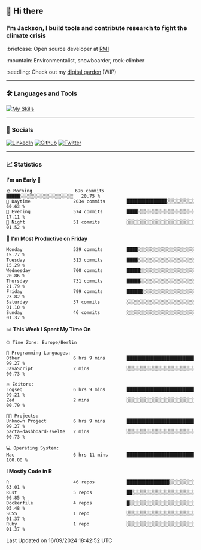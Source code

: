 ## :wave: Hi there
### I'm Jackson, I build tools and contribute research to fight the climate crisis
<p> :briefcase: Open source developer at <a href="https://rmi.org/" alt="RMI">RMI</a></p>
<p> :mountain: Environmentalist, snowboarder, rock-climber</p>
<p> :seedling: Check out my <a href="https://jdhoffa.github.io/" alt="digital garden">digital garden</a> (WIP) </p>

---

### :hammer_and_wrench: Languages and Tools

[![My Skills](https://skillicons.dev/icons?i=r,python,rust,docker,svelte,js,neovim,azure,postgresql,kubernetes,html,css&perline=6&theme=dark)](https://skillicons.dev)

---

### :iphone: Socials

[![LinkedIn](https://skillicons.dev/icons?i=linkedin&theme=dark)](https://www.linkedin.com/in/jackson-hoffart/) 
[![Github](https://skillicons.dev/icons?i=github&theme=dark)](https://github.com/jdhoffa) 
[![Twitter](https://skillicons.dev/icons?i=twitter&theme=dark)](https://twitter.com/jdhoffart) 

---

### :chart_with_upwards_trend: Statistics

 
<!--START_SECTION:waka-->
**I'm an Early 🐤** 

```text
🌞 Morning                696 commits         █████░░░░░░░░░░░░░░░░░░░░   20.75 % 
🌆 Daytime                2034 commits        ███████████████░░░░░░░░░░   60.63 % 
🌃 Evening                574 commits         ████░░░░░░░░░░░░░░░░░░░░░   17.11 % 
🌙 Night                  51 commits          ░░░░░░░░░░░░░░░░░░░░░░░░░   01.52 % 
```
📅 **I'm Most Productive on Friday** 

```text
Monday                   529 commits         ████░░░░░░░░░░░░░░░░░░░░░   15.77 % 
Tuesday                  513 commits         ████░░░░░░░░░░░░░░░░░░░░░   15.29 % 
Wednesday                700 commits         █████░░░░░░░░░░░░░░░░░░░░   20.86 % 
Thursday                 731 commits         █████░░░░░░░░░░░░░░░░░░░░   21.79 % 
Friday                   799 commits         ██████░░░░░░░░░░░░░░░░░░░   23.82 % 
Saturday                 37 commits          ░░░░░░░░░░░░░░░░░░░░░░░░░   01.10 % 
Sunday                   46 commits          ░░░░░░░░░░░░░░░░░░░░░░░░░   01.37 % 
```


📊 **This Week I Spent My Time On** 

```text
🕑︎ Time Zone: Europe/Berlin

💬 Programming Languages: 
Other                    6 hrs 9 mins        █████████████████████████   99.27 % 
JavaScript               2 mins              ░░░░░░░░░░░░░░░░░░░░░░░░░   00.73 % 

🔥 Editors: 
Logseq                   6 hrs 9 mins        █████████████████████████   99.21 % 
Zed                      2 mins              ░░░░░░░░░░░░░░░░░░░░░░░░░   00.79 % 

🐱‍💻 Projects: 
Unknown Project          6 hrs 9 mins        █████████████████████████   99.27 % 
pacta-dashboard-svelte   2 mins              ░░░░░░░░░░░░░░░░░░░░░░░░░   00.73 % 

💻 Operating System: 
Mac                      6 hrs 11 mins       █████████████████████████   100.00 % 
```

**I Mostly Code in R** 

```text
R                        46 repos            ████████████████░░░░░░░░░   63.01 % 
Rust                     5 repos             ██░░░░░░░░░░░░░░░░░░░░░░░   06.85 % 
Dockerfile               4 repos             █░░░░░░░░░░░░░░░░░░░░░░░░   05.48 % 
SCSS                     1 repo              ░░░░░░░░░░░░░░░░░░░░░░░░░   01.37 % 
Ruby                     1 repo              ░░░░░░░░░░░░░░░░░░░░░░░░░   01.37 % 
```




 Last Updated on 16/09/2024 18:42:52 UTC
<!--END_SECTION:waka-->
